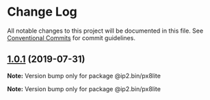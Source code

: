 # Change Log

All notable changes to this project will be documented in this file.
See [Conventional Commits](https://conventionalcommits.org) for commit guidelines.

## [1.0.1](https://github.com/honzahommer/node-ip2.bin/compare/v1.0.0...v1.0.1) (2019-07-31)

**Note:** Version bump only for package @ip2.bin/px8lite







**Note:** Version bump only for package @ip2.bin/px8lite

